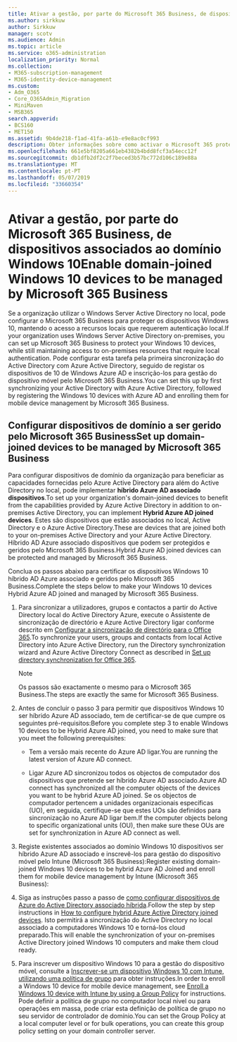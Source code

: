 ```yaml
---
title: Ativar a gestão, por parte do Microsoft 365 Business, de dispositivos associados ao domínio Windows 10
ms.author: sirkkuw
author: Sirkkuw
manager: scotv
ms.audience: Admin
ms.topic: article
ms.service: o365-administration
localization_priority: Normal
ms.collection:
- M365-subscription-management
- M365-identity-device-management
ms.custom:
- Adm_O365
- Core_O365Admin_Migration
- MiniMaven
- MSB365
search.appverid:
- BCS160
- MET150
ms.assetid: 9b4de218-f1ad-41fa-a61b-e9e8ac0cf993
description: Obter informações sobre como activar o Microsoft 365 proteger local AD associado Windows 10 dispositivos.
ms.openlocfilehash: 661e5bf8205a661eb4382b4bdd8fcf3a54ecc12f
ms.sourcegitcommit: db1dfb2df2c2f7beced3b57bc772d106c189e88a
ms.translationtype: MT
ms.contentlocale: pt-PT
ms.lasthandoff: 05/07/2019
ms.locfileid: "33660354"
---
```

# <a name="enable-domain-joined-windows-10-devices-to-be-managed-by-microsoft-365-business"></a><span data-ttu-id="4f764-103">Ativar a gestão, por parte do Microsoft 365 Business, de dispositivos associados ao domínio Windows 10</span><span class="sxs-lookup"><span data-stu-id="4f764-103">Enable domain-joined Windows 10 devices to be managed by Microsoft 365 Business</span></span>

<span data-ttu-id="4f764-104">Se a organização utilizar o Windows Server Active Directory no local, pode configurar o Microsoft 365 Business para proteger os dispositivos Windows 10, mantendo o acesso a recursos locais que requerem autenticação local.</span><span class="sxs-lookup"><span data-stu-id="4f764-104">If your organization uses Windows Server Active Directory on-premises, you can set up Microsoft 365 Business to protect your Windows 10 devices, while still maintaining access to on-premises resources that require local authentication.</span></span> <span data-ttu-id="4f764-105">Pode configurar esta tarefa pela primeira sincronização do Active Directory com Azure Active Directory, seguido de registar os dispositivos de 10 de Windows Azure AD e inscrição-los para gestão do dispositivo móvel pelo Microsoft 365 Business.</span><span class="sxs-lookup"><span data-stu-id="4f764-105">You can set this up by first synchronizing your Active Directory with Azure Active Directory, followed by registering the Windows 10 devices with Azure AD and enrolling them for mobile device management by Microsoft 365 Business.</span></span>
  
## <a name="set-up-domain-joined-devices-to-be-managed-by-microsoft-365-business"></a><span data-ttu-id="4f764-106">Configurar dispositivos de domínio a ser gerido pelo Microsoft 365 Business</span><span class="sxs-lookup"><span data-stu-id="4f764-106">Set up domain-joined devices to be managed by Microsoft 365 Business</span></span>

<span data-ttu-id="4f764-107">Para configurar dispositivos de domínio da organização para beneficiar as capacidades fornecidas pelo Azure Active Directory para além do Active Directory no local, pode implementar **híbrido Azure AD associado dispositivos**.</span><span class="sxs-lookup"><span data-stu-id="4f764-107">To set up your organization's domain-joined devices to benefit from the capabilities provided by Azure Active Directory in addition to on-premises Active Directory, you can implement **Hybrid Azure AD joined devices**.</span></span> <span data-ttu-id="4f764-108">Estes são dispositivos que estão associados no local, Active Directory e o Azure Active Directory.</span><span class="sxs-lookup"><span data-stu-id="4f764-108">These are devices that are joined both to your on-premises Active Directory and your Azure Active Directory.</span></span> <span data-ttu-id="4f764-109">Híbrido AD Azure associado dispositivos que podem ser protegidos e geridos pelo Microsoft 365 Business.</span><span class="sxs-lookup"><span data-stu-id="4f764-109">Hybrid Azure AD joined devices can be protected and managed by Microsoft 365 Business.</span></span> 
  
<span data-ttu-id="4f764-110">Conclua os passos abaixo para certificar os dispositivos Windows 10 híbrido AD Azure associado e geridos pelo Microsoft 365 Business.</span><span class="sxs-lookup"><span data-stu-id="4f764-110">Complete the steps below to make your Windows 10 devices Hybrid Azure AD joined and managed by Microsoft 365 Business.</span></span>
  
1. <span data-ttu-id="4f764-111">Para sincronizar a utilizadores, grupos e contactos a partir do Active Directory local do Active Directory Azure, execute o Assistente de sincronização de directório e Azure Active Directory ligar conforme descrito em [Configurar a sincronização de directório para o Office 365](https://support.office.com/article/1b3b5318-6977-42ed-b5c7-96fa74b08846).</span><span class="sxs-lookup"><span data-stu-id="4f764-111">To synchronize your users, groups and contacts from local Active Directory into Azure Active Directory, run the Directory synchronization wizard and Azure Active Directory Connect as described in [Set up directory synchronization for Office 365](https://support.office.com/article/1b3b5318-6977-42ed-b5c7-96fa74b08846).</span></span>
    
    > [!NOTE]
    > <span data-ttu-id="4f764-112">Os passos são exactamente o mesmo para o Microsoft 365 Business.</span><span class="sxs-lookup"><span data-stu-id="4f764-112">The steps are exactly the same for Microsoft 365 Business.</span></span> 
  
2. <span data-ttu-id="4f764-113">Antes de concluir o passo 3 para permitir que dispositivos Windows 10 ser híbrido Azure AD associado, tem de certificar-se de que cumpre os seguintes pré-requisitos:</span><span class="sxs-lookup"><span data-stu-id="4f764-113">Before you complete step 3 to enable Windows 10 devices to be Hybrid Azure AD joined, you need to make sure that you meet the following prerequisites:</span></span>

   - <span data-ttu-id="4f764-114">Tem a versão mais recente do Azure AD ligar.</span><span class="sxs-lookup"><span data-stu-id="4f764-114">You are running the latest version of Azure AD connect.</span></span>

   - <span data-ttu-id="4f764-115">Ligar Azure AD sincronizou todos os objectos de computador dos dispositivos que pretende ser híbrido Azure AD associado.</span><span class="sxs-lookup"><span data-stu-id="4f764-115">Azure AD connect has synchronized all the computer objects of the devices you want to be hybrid Azure AD joined.</span></span> <span data-ttu-id="4f764-116">Se os objectos de computador pertencem a unidades organizacionais específicas (UO), em seguida, certifique-se que estes UOs são definidos para sincronização no Azure AD ligar bem.</span><span class="sxs-lookup"><span data-stu-id="4f764-116">If the computer objects belong to specific organizational units (OU), then make sure these OUs are set for synchronization in Azure AD connect as well.</span></span>
    
3. <span data-ttu-id="4f764-117">Registe existentes associados ao domínio Windows 10 dispositivos ser híbrido Azure AD associado e inscrevê-los para gestão do dispositivo móvel pelo Intune (Microsoft 365 Business):</span><span class="sxs-lookup"><span data-stu-id="4f764-117">Register existing domain-joined Windows 10 devices to be hybrid Azure AD Joined and enroll them for mobile device management by Intune (Microsoft 365 Business):</span></span>
    
4. <span data-ttu-id="4f764-118">Siga as instruções passo a passo de [como configurar dispositivos de Azure do Active Directory associado híbrida](https://go.microsoft.com/fwlink/p/?linkid=872870).</span><span class="sxs-lookup"><span data-stu-id="4f764-118">Follow the step by step instructions in [How to configure hybrid Azure Active Directory joined devices](https://go.microsoft.com/fwlink/p/?linkid=872870).</span></span> <span data-ttu-id="4f764-119">Isto permitirá a sincronização do Active Directory no local associado a computadores Windows 10 e torná-los cloud preparado.</span><span class="sxs-lookup"><span data-stu-id="4f764-119">This will enable the synchronization of your on-premises Active Directory joined Windows 10 computers and make them cloud ready.</span></span>
    
5. <span data-ttu-id="4f764-120">Para inscrever um dispositivo Windows 10 para a gestão do dispositivo móvel, consulte a [Inscrever-se um dispositivo Windows 10 com Intune, utilizando uma política de grupo](https://go.microsoft.com/fwlink/p/?linkid=872871) para obter instruções.</span><span class="sxs-lookup"><span data-stu-id="4f764-120">In order to enroll a Windows 10 device for mobile device management, see [Enroll a Windows 10 device with Intune by using a Group Policy](https://go.microsoft.com/fwlink/p/?linkid=872871) for instructions.</span></span> <span data-ttu-id="4f764-121">Pode definir a política de grupo no computador local nível ou para operações em massa, pode criar esta definição de política de grupo no seu servidor de controlador de domínio.</span><span class="sxs-lookup"><span data-stu-id="4f764-121">You can set the Group Policy at a local computer level or for bulk operations, you can create this group policy setting on your domain controller server.</span></span>